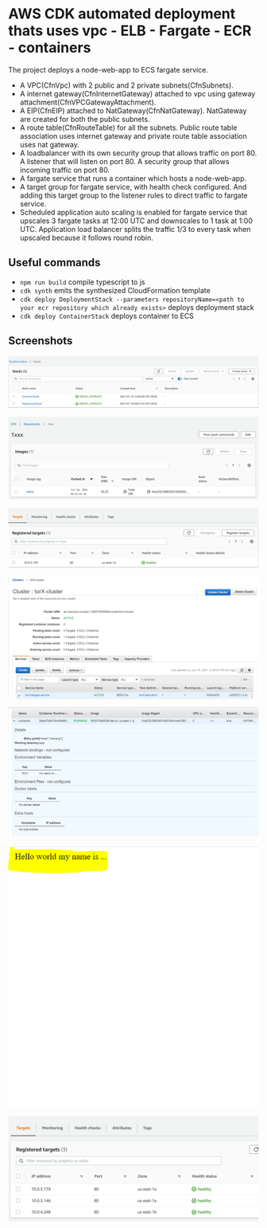 # AWS CDK automated deployment thats uses vpc - ELB - Fargate - ECR - containers

The project deploys a node-web-app to ECS fargate service.

*   A VPC(CfnVpc) with 2 public and 2 private subnets(CfnSubnets).
*   A internet gateway(CfnInternetGateway) attached to vpc using gateway attachment(CfnVPCGatewayAttachment).
*   A EIP(CfnEIP) attached to NatGateway(CfnNatGateway). NatGateway are created for both the public subnets.
*   A route table(CfnRouteTable) for all the subnets. Public route table association uses internet gateway and private route table association uses nat gateway.
*   A loadbalancer with its own security group that allows traffic on port 80. A listener that will listen on port 80. A security group that allows incoming traffic on port 80.
*   A fargate service that runs a container which hosts a node-web-app. 
*   A target group for fargate service, with health check configured. And adding this target group to the listener rules to direct traffic to fargate service.
*	Scheduled application auto scaling is enabled for fargate service that upscales 3 fargate tasks at 12:00 UTC and downscales to 1 task at 1:00 UTC. Application load balancer 
    splits the traffic 1/3 to every task when upscaled because it follows round robin.

## Useful commands

 * `npm run build`   compile typescript to js
 * `cdk synth`       emits the synthesized CloudFormation template
 * `cdk deploy DeploymentStack --parameters repositoryName=<path to your ecr repository which already exists>` deploys deployment stack
 * `cdk deploy ContainerStack` deploys container to ECS


## Screenshots

![alt text](https://github.com/shrimanwar92/AWS-CDK-projects/blob/master/as-cf-project/screenshots/cloudformation-stacks.PNG?raw=true)


![alt text](https://github.com/shrimanwar92/AWS-CDK-projects/blob/master/as-cf-project/screenshots/ecr-repo-image.PNG?raw=true)


![alt text](https://github.com/shrimanwar92/AWS-CDK-projects/blob/master/as-cf-project/screenshots/target-group.PNG?raw=true)


![alt text](https://github.com/shrimanwar92/AWS-CDK-projects/blob/master/as-cf-project/screenshots/fargate-task.PNG?raw=true)


![alt text](https://github.com/shrimanwar92/AWS-CDK-projects/blob/master/as-cf-project/screenshots/running-container.PNG?raw=true)


![alt text](https://github.com/shrimanwar92/AWS-CDK-projects/blob/master/as-cf-project/screenshots/output.PNG?raw=true)


![alt text](https://raw.githubusercontent.com/shrimanwar92/AWS-CDK-projects/master/as-cf-project/screenshots/autoscaling.png)

